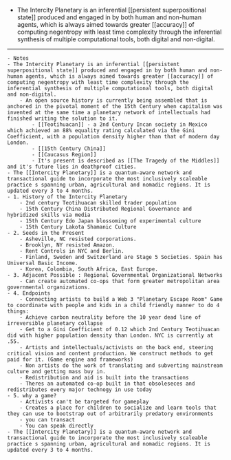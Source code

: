 - The Intercity Planetary is an inferential [[persistent superpositional state]] produced and engaged in by both human and non-human agents, which is always aimed towards greater [[accuracy]] of computing negentropy with least time complexity through the inferential synthesis of multiple computational tools, both digital and non-digital.
- ----
	- Notes
	- The Intercity Planetary is an inferential [[persistent superpositional state]] produced and engaged in by both human and non-human agents, which is always aimed towards greater [[accuracy]] of computing negentropy with least time complexity through the inferential synthesis of multiple computational tools, both digital and non-digital.
		- An open source history is currently being assembled that is anchored in the pivotal moment of the 15th Century when capitalism was invented at the same time a planetary network of intellectuals had finished writing the solution to it.
			- [[Teotihuacan]] - a 2nd Century Incan society in Mexico which achieved an 88% equality rating calculated via the Gini Coefficient, with a population density higher than that of modern day London.
			- [[15th Century China]]
			- [[Caucasus Region]]
			- It's present is described as [[The Tragedy of the Middles]] and it's future lies in deathproof cities.
	- The [[Intercity Planetary]] is a quantum-aware network and transactional guide to incorporate the most inclusively scaleable practice s spanning urban, agricultural and nomadic regions. It is updated every 3 to 4 months.
	- 1. History of the Intercity Planetary
		- 2nd century Teotihuacan skilled trader population
		- 15th Century China Distributed Regional Governance and hybridized skills via media
		- 15th Century Edo Japan blossoming of experimental culture
		- 15th Century Lakota Shamanic Culture
	- 2. Seeds in the Present
		- Asheville, NC resisted corporations.
		- Brooklyn, NY resisted Amazon.
		- Rent Controls in NYC and Berlin.
		- Finland, Sweden and Switzerland are Stage 5 Societies. Spain has Universal Basic Income.
		- Korea, Colombia, South Africa, East Europe.
	- 3. Adjacent Possible : Regional Governmental Organizational Networks
		- Can create automated co-ops that form greater metropolitan area governmental organizations.
	- 4. Endpoints
		- Connecting artists to build a Web 3 "Planetary Escape Room" Game to coordinate with people and kids in a child friendly manner to do 4 things:
		- Achieve carbon neutrality before the 10 year dead line of irreversible planetary collapse
		- Get to a Gini Coefficient of 0.12 which 2nd Century Teotihuacan did with higher population density than London. NYC is currently at .55.
		- Artists and intellectuals/activists on the back end, steering critical vision and content production. We construct methods to get paid for it. (Game engine and frameworks)
		- Non artists do the work of translating and subverting mainstream culture and getting mass buy in.
		- Redistribution and aid is built into the transactions
		- Theres an automated co-op built in that obsoleseces and redistributes every major technogy in use today
	- 5. why a game?
		- Activists can't be targeted for gameplay
		- Creates a place for children to socialize and learn tools that they can use to bootstrap out of arbitrarily predatory environments
		- you can transact
		- You can speak directly
	- The [[Intercity Planetary]] is a quantum-aware network and transactional guide to incorporate the most inclusively scaleable practice s spanning urban, agricultural and nomadic regions. It is updated every 3 to 4 months.